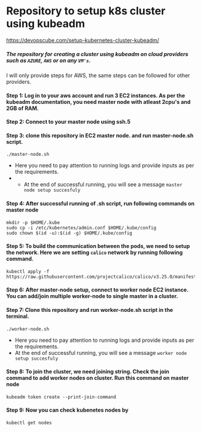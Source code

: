 # Repository to setup k8s cluster using kubeadm
https://devopscube.com/setup-kubernetes-cluster-kubeadm/
##### The repository for creating a cluster using kubeadm on cloud providers such as `AZURE`, `AWS` or on any `VM's`.
I will only provide steps for AWS, the same steps can be followed for other providers.

#### Step 1: Log in to your aws account and run 3 EC2 instances. As per the kubeadm documentation, you need master node with atleast 2cpu's and 2GB of RAM.

#### Step 2: Connect to your master node using ssh.5

#### Step 3: clone this repository in EC2 master node. and run master-node.sh script.
```
./master-node.sh
```
- Here you need to pay attention to running logs and provide inputs as per the requirements.
- - At the end of successful running, you will see a message `master node setup succesfuly`

#### Step 4: After successful running of .sh script, run following commands on master node
```
mkdir -p $HOME/.kube
sudo cp -i /etc/kubernetes/admin.conf $HOME/.kube/config
sudo chown $(id -u):$(id -g) $HOME/.kube/config
```

#### Step 5: To build the communication between the pods, we need to setup the network. Here we are setting `calico` network by running following command.
```
kubectl apply -f https://raw.githubusercontent.com/projectcalico/calico/v3.25.0/manifests/calico.yaml
```

#### Step 6: After master-node setup, connect to worker node EC2 instance. You can add/join multiple worker-node to single master in a cluster.

#### Step 7: Clone this repository and run worker-node.sh script in the terminal.
```
./worker-node.sh
```
- Here you need to pay attention to running logs and provide inputs as per the requirements.
- At the end of successful running, you will see a message `worker node setup succesfuly`

#### Step 8: To join the cluster, we need joining string. Check the join command to add worker nodes on cluster. Run this command on master node
```
kubeadm token create --print-join-command
```

#### Step 9: Now you can check kubenetes nodes by
```
kubectl get nodes
```

